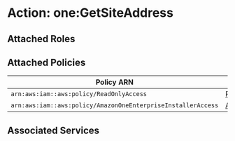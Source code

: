 # Action: one:GetSiteAddress

## Attached Roles

## Attached Policies

| Policy ARN | Policy Name |
|------------|-------------|
| `arn:aws:iam::aws:policy/ReadOnlyAccess` | [ReadOnlyAccess](../policies.md#readonlyaccess) |
| `arn:aws:iam::aws:policy/AmazonOneEnterpriseInstallerAccess` | [AmazonOneEnterpriseInstallerAccess](../policies.md#amazononeenterpriseinstalleraccess) |

## Associated Services

